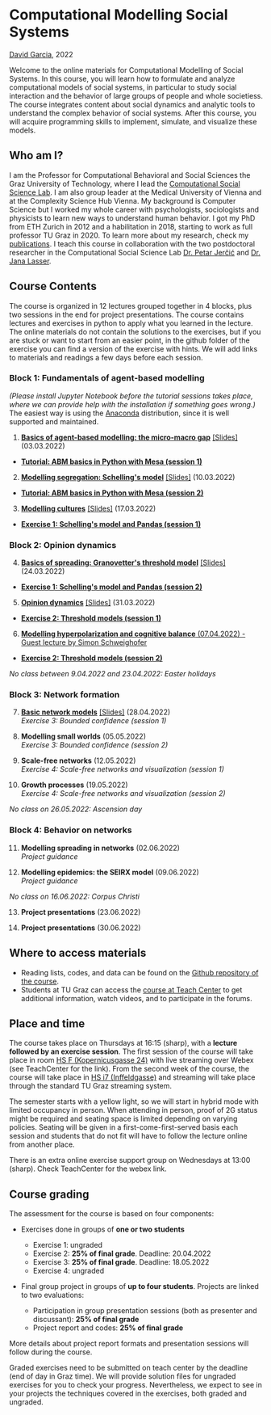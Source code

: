 # Computational Modelling Social Systems
[David Garcia](http://dgarcia.eu), 2022

Welcome to the online materials for Computational Modelling of Social Systems. 
In this course, you will learn how to formulate and analyze computational models of social systems, in particular to study social interaction and the behavior of large groups of people and whole societiess. The course integrates content about social dynamics and analytic tools to understand the complex behavior of social systems. After this course, you will acquire programming skills to implement, simulate, and visualize these models.

## Who am I?

I am the Professor for Computational Behavioral and Social Sciences the Graz University of Technology, where I lead the [Computational Social Science Lab](http://www.csslab.at). I am also group leader at the Medical University of Vienna and at the Complexity Science Hub Vienna. My background is Computer Science but I worked my whole career with psychologists, sociologists and physicists to learn new ways to understand human behavior. I got my PhD from ETH Zurich in 2012 and a habilitation in 2018, starting to work as full professor TU Graz in 2020. To learn more about my research, check my [publications](https://dgarcia.eu/full-publication-list/). I teach this course in collaboration with the two postdoctoral researcher in the Computational Social Science Lab [Dr. Petar Jerčić](https://petarjercic.com/) and [Dr. Jana Lasser](https://janalasser.at/).

## Course Contents
The course is organized in 12 lectures grouped together in 4 blocks, plus two sessions in the end for project presentations. The course contains lectures and exercises in python to apply what you learned in the lecture. The online materials do not contain the solutions to the exercises, but if you are stuck or want to start from an easier point, in the github folder of the exercise you can find a version of the exercise with hints. We will add links to materials and readings a few days before each session.

### Block 1: Fundamentals of agent-based modelling

*(Please install Jupyter Notebook before the tutorial sessions takes place, where we can provide help with the installation if something goes wrong.)* The easiest way is using the [Anaconda](https://jupyter-notebook-beginner-guide.readthedocs.io/en/latest/install.html) distribution, since it is well supported and maintained.

1. [**Basics of agent-based modelling: the micro-macro gap**](https://dgarcia-eu.github.io/ComputationalModellingSocialSystems/01_Introduction/Introduction.html) [[Slides]](https://dgarcia-eu.github.io/ComputationalModellingSocialSystems/01_Introduction/Slides/Slides.html)  (03.03.2022)  
- [**Tutorial: ABM basics in Python with Mesa (session 1)**](https://github.com/dgarcia-eu/ComputationalModellingSocialSystems/blob/main/Exercise_00_Tut/Exercise_Tutorial.md)

2. [**Modelling segregation: Schelling's model**](https://dgarcia-eu.github.io/ComputationalModellingSocialSystems/02_Segregation/Segregation.html) [[Slides]](https://dgarcia-eu.github.io/ComputationalModellingSocialSystems/02_Segregation/Slides/Slides.html) (10.03.2022)  
- [**Tutorial: ABM basics in Python with Mesa (session 2)**](https://github.com/dgarcia-eu/ComputationalModellingSocialSystems/blob/main/Exercise_00_Tut/Exercise_Tutorial.md)

3. [**Modelling cultures**](https://dgarcia-eu.github.io/ComputationalModellingSocialSystems/03_Culture/Culture.html) [[Slides]](https://dgarcia-eu.github.io/ComputationalModellingSocialSystems/03_Culture/Slides/Slides.html) (17.03.2022)  
- [**Exercise 1: Schelling's model and Pandas (session 1)**](https://github.com/dgarcia-eu/ComputationalModellingSocialSystems/blob/main/Exercise_01_Schelling/Excercise_Schelling_withSolution.md)

### Block 2: Opinion dynamics

4. [**Basics of spreading: Granovetter's threshold model**](https://dgarcia-eu.github.io/ComputationalModellingSocialSystems/04_BasicSpreading/BasicSpreading.html) [[Slides]](https://dgarcia-eu.github.io/ComputationalModellingSocialSystems/04_BasicSpreading/Slides/Slides.html)  (24.03.2022)  
- [**Exercise 1: Schelling's model and Pandas (session 2)**](https://github.com/dgarcia-eu/ComputationalModellingSocialSystems/blob/main/Exercise_01_Schelling/Excercise_Schelling_withSolution.md)

5. [**Opinion dynamics**](https://dgarcia-eu.github.io/ComputationalModellingSocialSystems/05_OpinionDynamics/OpinionDynamics.html) [[Slides]](https://dgarcia-eu.github.io/ComputationalModellingSocialSystems/05_OpinionDynamics/Slides/Slides.html)  (31.03.2022)  
- [**Exercise 2: Threshold models (session 1)**](https://github.com/dgarcia-eu/ComputationalModellingSocialSystems/blob/main/Exercise_02_Granovetter/Excercise_Granovetter.md)

6. [**Modelling hyperpolarization and cognitive balance**  (07.04.2022) - Guest lecture by Simon Schweighofer](https://dgarcia-eu.github.io/ComputationalModellingSocialSystems/06_Hyperpolarization/Hyperpolarization.html)    
- [**Exercise 2: Threshold models (session 2)**](https://github.com/dgarcia-eu/ComputationalModellingSocialSystems/blob/main/Exercise_02_Granovetter/Excercise_Granovetter.md)

*No class between 9.04.2022 and 23.04.2022: Easter holidays*

### Block 3: Network formation

7. [**Basic network models**](https://dgarcia-eu.github.io/ComputationalModellingSocialSystems/07_NetworkModels/NetworkModels.html) [[Slides]](https://dgarcia-eu.github.io/ComputationalModellingSocialSystems/07_NetworkModels/Slides/Slides.html)  (28.04.2022)  
*Exercise 3: Bounded confidence (session 1)*

8. **Modelling small worlds**  (05.05.2022)  
*Exercise 3: Bounded confidence (session 2)*

9. **Scale-free networks**  (12.05.2022)  
*Exercise 4: Scale-free networks and visualization (session 1)*

10. **Growth processes**  (19.05.2022)  
*Exercise 4: Scale-free networks and visualization (session 2)*

*No class on 26.05.2022: Ascension day*

### Block 4: Behavior on networks

11. **Modelling spreading in networks**  (02.06.2022)   
*Project guidance*  

12. **Modelling epidemics: the SEIRX model** (09.06.2022)  
*Project guidance*  

*No class on 16.06.2022: Corpus Christi*

13. **Project presentations**  (23.06.2022)

14. **Project presentations**  (30.06.2022)

## Where to access materials

- Reading lists, codes, and data can be found on the [Github repository of the course](https://github.com/dgarcia-eu/ComputationalModellingSocialSystems).
- Students at TU Graz can access the [course at Teach Center](https://tc.tugraz.at/main/enrol/index.php?id=4384) to get additional information, watch videos, and to participate in the forums.


## Place and time

The course takes place on Thursdays at 16:15 (sharp), with a **lecture followed by an exercise session**. The first session of the course will take place in room [HS F (Kopernicusgasse 24)](https://online.tugraz.at/tug_online/ris.ris?pOrgNr=37&pQuellGeogrBTypNr=5&pZielGeogrBTypNr=5&pZielGeogrBerNr=350003&pRaumNr=568&pActionFlag=A&pShowEinzelraum=J) with live streaming over Webex (see TeachCenter for the link). From the second week of the course, the course will take place in [HS i7 (Inffeldgasse)](https://online.tugraz.at/tug_online/ris.ris?pOrgNr=37&pQuellGeogrBTypNr=5&pZielGeogrBTypNr=5&pZielGeogrBerNr=240001&pRaumNr=4030&pActionFlag=A&pShowEinzelraum=J) and streaming will take place through the standard TU Graz streaming system. 

The semester starts with a yellow light, so we will start in hybrid mode with limited occupancy in person. When attending in person, proof of 2G status might be required and seating space is limited depending on varying policies. Seating will be given in a first-come-first-served basis each session and students that do not fit will have to follow the lecture online from another place.

There is an extra online exercise support group on Wednesdays at 13:00 (sharp). Check TeachCenter for the webex link.



## Course grading

The assessment for the course is based on four components:

- Exercises done in groups of **one or two students**
  - Exercise 1: ungraded
  - Exercise 2: **25% of final grade**. Deadline: 20.04.2022
  - Exercise 3: **25% of final grade**. Deadline: 18.05.2022
  - Exercise 4: ungraded
  
- Final group project in groups of **up to four students**. Projects are linked to two evaluations:
  - Participation in group presentation sessions (both as presenter and discussant): **25% of final grade**
  - Project report and codes: **25% of final grade**

More details about project report formats and presentation sessions will follow during the course.

Graded exercises need to be submitted on teach center by the deadline (end of day in Graz time). We will provide solution files for ungraded exercises for you to check your progress. Nevertheless, we expect to see in your projects the techniques covered in the exercises, both graded and ungraded.
